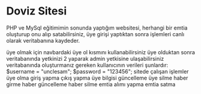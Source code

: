# Doviz Sitesi
PHP ve MySql eğitimimin sonunda yaptığım websitesi, herhangi bir emtia oluşturup onu alıp satabilirsiniz, üye girişi yaptıktan sonra işlemleri canlı olarak veritabanına kaydeder.

üye olmak için navbardaki üye ol kısmını kullanabilirsiniz
üye olduktan sonra veritabanında yetkinizi 2 yaparak admin yetkisine ulaşabilirsiniz
veritabanında oluşturmanız gereken kullanıcının verileri şunlardır:
 $username = "unclesam";
 $password = "123456";
sitede çalışan işlemler
üye olma
giriş yapma
çıkış yapma
üye bilgisi güncelleme
üye silme
haber girme 
haber güncelleme
haber silme
emtia alımı yapma
emtia satma

